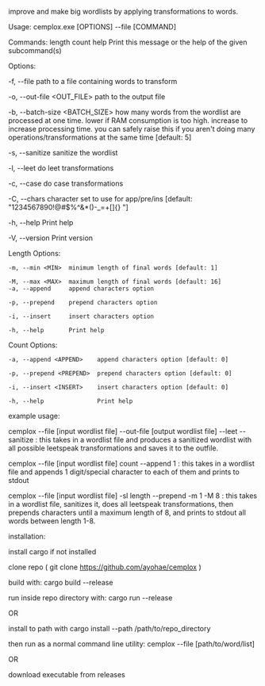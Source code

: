 improve and make big wordlists by applying transformations to words. 

Usage: cemplox.exe [OPTIONS] --file <FILE> [COMMAND]

Commands:
  length
  count
  help    Print this message or the help of the given subcommand(s)

Options:
  
  -f, --file <FILE>              path to a file containing words to transform
  
  -o, --out-file <OUT_FILE>      path to the output file
  
  -b, --batch-size <BATCH_SIZE>  how many words from the wordlist are processed at one time. lower if RAM consumption is too high. increase to increase processing time. you can safely raise this if you aren't doing many operations/transformations at the same time [default: 5]
  
  -s, --sanitize                 sanitize the wordlist
  
  
  -l, --leet                     do leet transformations
  
  -c, --case                     do case transformations
  
  -C, --chars <CHARS>            character set to use for app/pre/ins [default: "1234567890!@#$%^&*()-_=+[]{} "]
  
  -h, --help                     Print help
  
  -V, --version                  Print version

  
  Length Options:
    
    -m, --min <MIN>  minimum length of final words [default: 1]
    
    -M, --max <MAX>  maximum length of final words [default: 16]
    -a, --append     append characters option
    
    -p, --prepend    prepend characters option
    
    -i, --insert     insert characters option
    
    -h, --help       Print help

  Count Options:
    
    -a, --append <APPEND>    append characters option [default: 0]
    
    -p, --prepend <PREPEND>  prepend characters option [default: 0]
    
    -i, --insert <INSERT>    insert characters option [default: 0]
    
    -h, --help               Print help



example usage:

cemplox --file [input wordlist file] --out-file [output wordlist file] --leet --sanitize : this takes in a wordlist file and produces a sanitized wordlist with all possible leetspeak transformations and saves it to the outfile.

cemplox --file [input wordlist file] count --append 1 : this takes in a wordlist file and appends 1 digit/special character to each of them and prints to stdout

cemplox --file [input wordlist file] -sl length --prepend -m 1 -M 8 : this takes in a wordlist file, sanitizes it, does all leetspeak transformations, then prepends characters until a maximum length of 8, and prints to stdout all words between length 1-8.

  installation:

  install cargo if not installed
  
  clone repo ( git clone https://github.com/ayohae/cemplox )
  
  build with: cargo build --release
  
  run inside repo directory with: cargo run --release
  
  OR
  
  install to path with cargo install --path /path/to/repo_directory 
  
  then run as a normal command line utility: cemplox --file [path/to/word/list]

  OR

  download executable from releases
